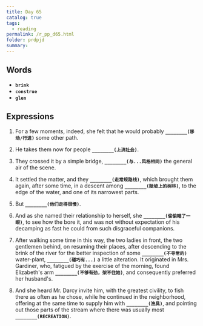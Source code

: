 ```yaml
---
title: Day 65
catalog: true
tags: 
  - reading
permalink: /r_pp_d65.html
folder: prdpjd
summary: 
---
```


## Words

-   <b data-toggle="tooltip" data-original-title="{{site.data.glossary.brink}}">`brink`</b>
-   <b data-toggle="tooltip" data-original-title="{{site.data.glossary.construe}}">`construe`</b>
-   <b data-toggle="tooltip" data-original-title="{{site.data.glossary.glen}}">`glen`</b>

## Expressions

1. For a few moments, indeed, she felt that he would probably <b data-toggle="tooltip" data-original-title="{{site.data.answers.d65_a}}">`________(移动/行进)`</b> some other path.

2.  He takes them now for people <b data-toggle="tooltip" data-original-title="{{site.data.answers.d65_b}}">`________(上流社会)`</b>.

3.  They crossed it by a simple bridge, <b data-toggle="tooltip" data-original-title="{{site.data.answers.d65_c}}">`________(与...风格相同)`</b> the general air of the scene.

4.  It settled the matter, and they <b data-toggle="tooltip" data-original-title="{{site.data.answers.d65_d}}">`________(走常规路线)`</b>, which brought them again, after some time, in a descent among <b data-toggle="tooltip" data-original-title="{{site.data.answers.d65_d2}}">`________(陡坡上的树林)`</b>, to the edge of the water, and one of its narrowest parts.

5.  But <b data-toggle="tooltip" data-original-title="{{site.data.answers.d65_e}}">`________(他们走得很慢)`</b>.

6.  And as she named their relationship to herself, she <b data-toggle="tooltip" data-original-title="{{site.data.answers.d65_f}}">`________(偷偷瞄了一眼)`</b>, to see how the bore it, and was not without expectation of his decamping as fast he could from such disgraceful companions.

7.  After walking some time in this way, the two ladies in front, the two gentlemen behind, on resuming their places, after descending to the brink of the river for the better inspection of some <b data-toggle="tooltip" data-original-title="{{site.data.answers.d65_g}}">`________(不寻常的)`</b> water-plant, <b data-toggle="tooltip" data-original-title="{{site.data.answers.d65_g2}}">`________(碰巧有...)`</b> a little alteration. It originated in Mrs. Gardiner, who, fatigued by the exercise of the morning, found Elizabeth's arm <b data-toggle="tooltip" data-original-title="{{site.data.answers.d65_g3}}">`________(不够有劲，架不住她)`</b>, and consequently preferred her husband's. 

8.  And she heard Mr. Darcy invite him, with the greatest civility, to fish there as often as he chose, while he continued in the neighborhood, offering at the same time to supply him with <b data-toggle="tooltip" data-original-title="{{site.data.answers.d65_h}}">`________(渔具)`</b>, and pointing out those parts of the stream where there was usually most <b data-toggle="tooltip" data-original-title="{{site.data.answers.d65_h2}}">`________(RECREATION)`</b>.
